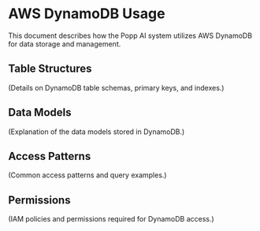# AWS DynamoDB Usage

This document describes how the Popp AI system utilizes AWS DynamoDB for data storage and management.

## Table Structures

(Details on DynamoDB table schemas, primary keys, and indexes.)

## Data Models

(Explanation of the data models stored in DynamoDB.)

## Access Patterns

(Common access patterns and query examples.)

## Permissions

(IAM policies and permissions required for DynamoDB access.)
